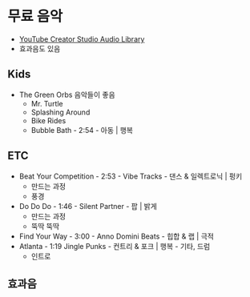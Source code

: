 # 무료 음악
* [YouTube Creator Studio Audio Library](https://www.youtube.com/audiolibrary/music)
* 효과음도 있음

## Kids
* The Green Orbs 음악들이 좋음
  * Mr. Turtle
  * Splashing Around
  * Bike Rides
  * Bubble Bath - 2:54 - 아동 | 행복

## ETC
* Beat Your Competition - 2:53 - Vibe Tracks - 댄스 & 일렉트로닉 | 펑키
  * 만드는 과정
  * 풍경
* Do Do Do - 1:46 - Silent Partner - 팝 | 밝게
  * 만드는 과정
  * 뚝딱 뚝딱
* Find Your Way - 3:00 - Anno Domini Beats - 힙합 & 랩 | 극적
* Atlanta - 1:19 Jingle Punks - 컨트리 & 포크 | 행복 - 기타, 드럼
  * 인트로

## 효과음
